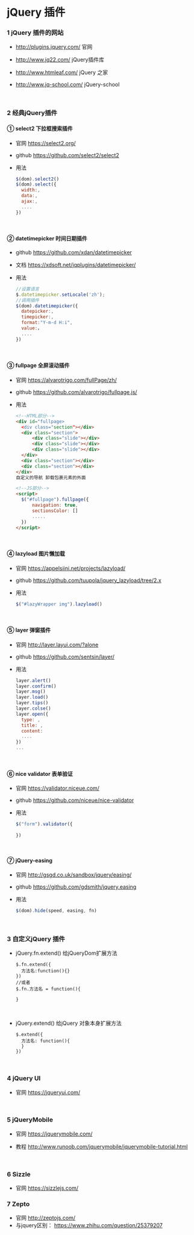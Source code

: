 # jQuery 插件

### 1 jQuery 插件的网站

* http://plugins.jquery.com/  官网

* http://www.jq22.com/  jQuery插件库

* http://www.htmleaf.com/ jQuery 之家

* http://www.jq-school.com/  jQuery-school

  ​


### 2 经典jQuery插件

#### ① select2  下拉框搜索插件

* 官网 https://select2.org/

* github https://github.com/select2/select2 

* 用法

  ```javascript
  $(dom).select2()
  $(dom).select({
    width:,
    data:,
    ajax:,
    ....
  })
  ```

  ​

#### ② datetimepicker  时间日期插件

* github https://github.com/xdan/datetimepicker

* 文档  https://xdsoft.net/jqplugins/datetimepicker/

* 用法

  ```javascript
  //设置语言
  $.datetimepicker.setLocale('zh');
  //调用插件
  $(dom).datetimepicker({
    datepicker:,
    timepicker:,
    format:"Y-m-d H:i",
    value:，
    ....
  })
  ```

  ​

#### ③ fullpage 全屏滚动插件

* 官网 https://alvarotrigo.com/fullPage/zh/

* github https://github.com/alvarotrigo/fullpage.js/

* 用法

  ```html
  <!--HTML部分-->
  <div id="fullpage>
  	<div class="section"></div>
  	<div class="section">
  		<div class="slide"></div>
  		<div class="slide"></div>
  		<div class="slide"></div>
  	</div>
  	<div class="section"></div>
  	<div class="section"></div>
  </div>
  自定义的导航 卸载包裹元素的外面

  <!--JS部分-->
  <script>
  	$("#fullpage").fullpage({
        navigation: true,
        sectionsColor: []
        .....
  	})
  </script>

  ```

  ​

#### ④ lazyload 图片懒加载

* 官网 https://appelsiini.net/projects/lazyload/

* github https://github.com/tuupola/jquery_lazyload/tree/2.x

* 用法

  ```javascript
  $("#lazyWrapper img").lazyload()
  ```

  ​

#### ⑤ layer  弹窗插件

* 官网  http://layer.layui.com/?alone

* github https://github.com/sentsin/layer/

* 用法

  ```javascript
  layer.alert()
  layer.confirm()
  layer.msg()
  layer.load()
  layer.tips()
  layer.colse()
  layer.open({
    type: ,
    title: ,
    content: 
    ....
  })
  ...
  ```

  ​

#### ⑥ nice validator 表单验证

* 官网 https://validator.niceue.com/

* github https://github.com/niceue/nice-validator

* 用法

  ```javascript
  $("form").validator({
    
  })
  ```

  ​



#### ⑦ jQuery-easing 

* 官网 http://gsgd.co.uk/sandbox/jquery/easing/

* github https://github.com/gdsmith/jquery.easing

* 用法

  ```javascript
  $(dom).hide(speed, easing, fn)
  ```

  ​




### 3 自定义jQuery 插件

* jQuery.fn.extend()  给jQueryDom扩展方法

  ```
  $.fn.extend({
    方法名:function(){}
  })
  //或者
  $.fn.方法名 = function(){
    
  }
  ```

  ​

* jQuery.extend()     给jQuery 对象本身扩展方法


  ```
  $.extend({
    方法名: function(){
    }
  })
  ```

  ​



### 4 jQuery UI

* 官网 https://jqueryui.com/

  ​



### 5 jQueryMobile

* 官网 https://jquerymobile.com/

* 教程 http://www.runoob.com/jquerymobile/jquerymobile-tutorial.html

  ​



### 6 Sizzle

* 官网 https://sizzlejs.com/





### 7 Zepto

* 官网 http://zeptojs.com/
* 与jquery区别： https://www.zhihu.com/question/25379207










